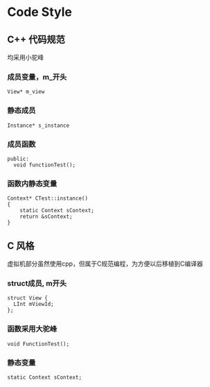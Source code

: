 # Code Style

## C++ 代码规范
均采用小驼峰

### 成员变量，m_开头
```
View* m_view
```

### 静态成员
```
Instance* s_instance
```

### 成员函数
```
public:
  void functionTest();
```

### 函数内静态变量
```
Context* CTest::instance()
{
    static Context sContext;
    return &sContext;
}
```

## C 风格

虚拟机部分虽然使用cpp，但属于C规范编程，为方便以后移植到C编译器

### struct成员, m开头
```
struct View {
  LInt mViewId;
};
```

### 函数采用大驼峰
```
void FunctionTest();
```

### 静态变量
```
static Context sContext;
```